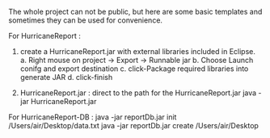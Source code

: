 The whole project can not be public, but here are some basic templates and sometimes they can be used for convenience.


For HurricaneReport :
1. create a HurricaneReport.jar with external libraries included in Eclipse.
   a. Right mouse on project -> Export -> Runnable jar 
   b. Choose Launch conifg and export destination
   c. click-Package required libraries into generate JAR
   d. click-finish

2. HurricaneReport.jar :
  direct to the path for the HurricaneReport.jar
  java -jar HurricaneReport.jar
  
  
  
For HurricaneReport-DB :
java -jar reportDb.jar init /Users/air/Desktop/data.txt
java -jar reportDb.jar create /Users/air/Desktop
 


